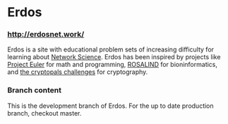# Erdos

### http://erdosnet.work/

Erdos is a site with educational problem sets of increasing difficulty for
learning about
[Network Science](https://en.wikipedia.org/wiki/Network_science). Erdos has
been inspired by projects like [Project Euler](https://projecteuler.net/)
for math and programming, [ROSALIND](http://rosalind.info/about/) for
bioninformatics, and [the cryptopals challenges](https://cryptopals.com/)
for cryptography.

### Branch content

This is the development branch of Erdos. For the up to date production
branch, checkout master.
